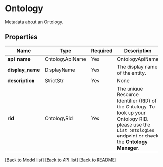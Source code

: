 # Ontology

Metadata about an Ontology.

## Properties
Name | Type | Required | Description |
------------ | ------------- | ------------- | ------------- |
**api_name** | OntologyApiName | Yes | OntologyApiName |
**display_name** | DisplayName | Yes | The display name of the entity. |
**description** | StrictStr | Yes | None |
**rid** | OntologyRid | Yes | The unique Resource Identifier (RID) of the Ontology. To look up your Ontology RID, please use the `List ontologies` endpoint or check the **Ontology Manager**.  |


[[Back to Model list]](../../README.md#documentation-for-models) [[Back to API list]](../../README.md#documentation-for-api-endpoints) [[Back to README]](../../README.md)

